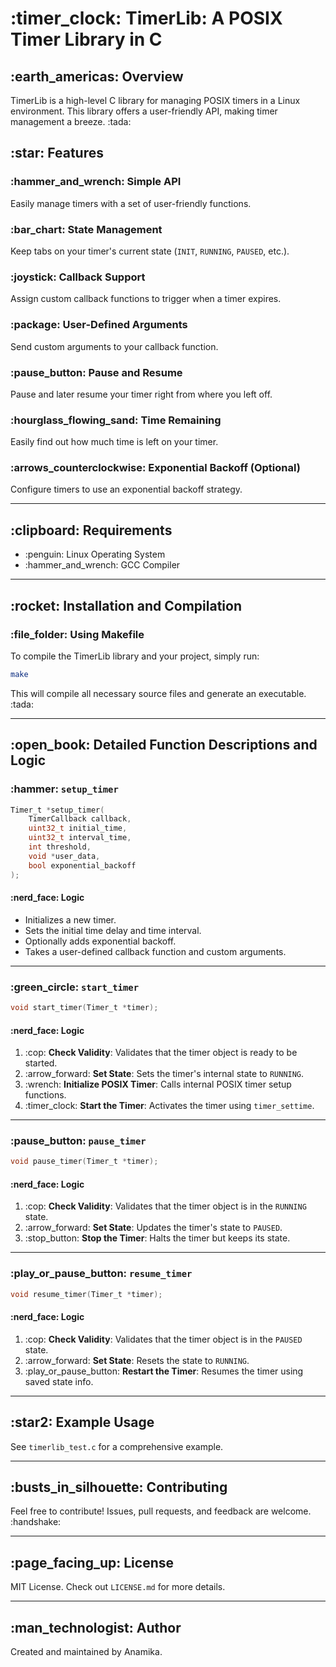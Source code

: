
# \:timer\_clock\: TimerLib: A POSIX Timer Library in C

## \:earth\_americas\: Overview

TimerLib is a high-level C library for managing POSIX timers in a Linux environment. This library offers a user-friendly API, making timer management a breeze. \:tada:

## \:star: Features

### \:hammer\_and\_wrench: Simple API
Easily manage timers with a set of user-friendly functions.

### \:bar\_chart: State Management
Keep tabs on your timer's current state (`INIT`, `RUNNING`, `PAUSED`, etc.).

### \:joystick: Callback Support
Assign custom callback functions to trigger when a timer expires.

### \:package: User-Defined Arguments
Send custom arguments to your callback function.

### \:pause\_button: Pause and Resume
Pause and later resume your timer right from where you left off.

### \:hourglass\_flowing\_sand: Time Remaining
Easily find out how much time is left on your timer.

### \:arrows\_counterclockwise: Exponential Backoff (Optional)
Configure timers to use an exponential backoff strategy.

---

## \:clipboard: Requirements

- \:penguin: Linux Operating System
- \:hammer\_and\_wrench: GCC Compiler

---

## \:rocket: Installation and Compilation

### \:file\_folder: Using Makefile

To compile the TimerLib library and your project, simply run:

```bash
make
```

This will compile all necessary source files and generate an executable. \:tada:

---

## \:open\_book: Detailed Function Descriptions and Logic

### \:hammer: `setup_timer`

```c
Timer_t *setup_timer(
    TimerCallback callback, 
    uint32_t initial_time, 
    uint32_t interval_time, 
    int threshold, 
    void *user_data, 
    bool exponential_backoff
);
```

#### \:nerd\_face: Logic

- Initializes a new timer.
- Sets the initial time delay and time interval.
- Optionally adds exponential backoff.
- Takes a user-defined callback function and custom arguments.

---

### \:green\_circle: `start_timer`

```c
void start_timer(Timer_t *timer);
```

#### \:nerd\_face: Logic

1. \:cop: **Check Validity**: Validates that the timer object is ready to be started.
2. \:arrow\_forward: **Set State**: Sets the timer's internal state to `RUNNING`.
3. \:wrench: **Initialize POSIX Timer**: Calls internal POSIX timer setup functions.
4. \:timer\_clock: **Start the Timer**: Activates the timer using `timer_settime`.

---

### \:pause\_button: `pause_timer`

```c
void pause_timer(Timer_t *timer);
```

#### \:nerd\_face: Logic

1. \:cop: **Check Validity**: Validates that the timer object is in the `RUNNING` state.
2. \:arrow\_forward: **Set State**: Updates the timer's state to `PAUSED`.
3. \:stop\_button: **Stop the Timer**: Halts the timer but keeps its state.

---

### \:play\_or\_pause\_button: `resume_timer`

```c
void resume_timer(Timer_t *timer);
```

#### \:nerd\_face: Logic

1. \:cop: **Check Validity**: Validates that the timer object is in the `PAUSED` state.
2. \:arrow\_forward: **Set State**: Resets the state to `RUNNING`.
3. \:play\_or\_pause\_button: **Restart the Timer**: Resumes the timer using saved state info.

---

## \:star2: Example Usage

See `timerlib_test.c` for a comprehensive example.

---

## \:busts\_in\_silhouette: Contributing

Feel free to contribute! Issues, pull requests, and feedback are welcome. \:handshake:

---

## \:page\_facing\_up: License

MIT License. Check out `LICENSE.md` for more details.

---

## \:man\_technologist: Author

Created and maintained by Anamika.





